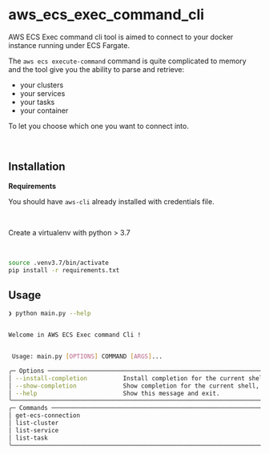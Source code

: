 # aws_ecs_exec_command_cli

AWS ECS Exec command cli tool is aimed to connect to your docker instance running under ECS Fargate.

The `aws ecs execute-command` command is quite complicated to memory and the tool give you the ability to parse and retrieve:

- your clusters
- your services
- your tasks
- your container

To let you choose which one you want to connect into.

&nbsp;

## Installation

**Requirements**

You should have `aws-cli` already installed with credentials file.

&nbsp;

Create a virtualenv with python > 3.7

&nbsp;

```bash
source .venv3.7/bin/activate
pip install -r requirements.txt
```

## Usage

```bash
❯ python main.py --help


Welcome in AWS ECS Exec command Cli !


 Usage: main.py [OPTIONS] COMMAND [ARGS]...

╭─ Options ─────────────────────────────────────────────────────────────────────────────────────────────────────────────────────────────────────╮
│ --install-completion          Install completion for the current shell.                                                                       │
│ --show-completion             Show completion for the current shell, to copy it or customize the installation.                                │
│ --help                        Show this message and exit.                                                                                     │
╰───────────────────────────────────────────────────────────────────────────────────────────────────────────────────────────────────────────────╯
╭─ Commands ────────────────────────────────────────────────────────────────────────────────────────────────────────────────────────────────────╮
│ get-ecs-connection                                                                                                                            │
│ list-cluster                                                                                                                                  │
│ list-service                                                                                                                                  │
│ list-task                                                                                                                                     │
╰───────────────────────────────────────────────────────────────────────────────────────────────────────────────────────────────────────────────╯

```


